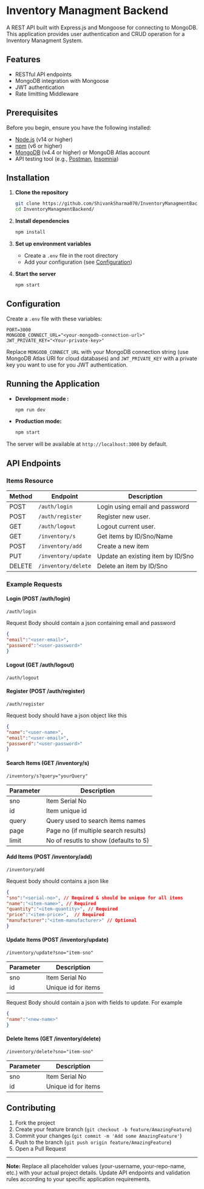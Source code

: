 # Inventory Managment Backend

A REST API built with Express.js and Mongoose for connecting to MongoDB. This application provides user authentication and CRUD operation for a Inventory Managment System.

## Features

- RESTful API endpoints
- MongoDB integration with Mongoose
- JWT authentication
- Rate limitting Middleware

## Prerequisites

Before you begin, ensure you have the following installed:

- [Node.js](https://nodejs.org/) (v14 or higher)
- [npm](https://npmjs.com/) (v6 or higher)
- [MongoDB](https://www.mongodb.com/) (v4.4 or higher) or MongoDB Atlas account
- API testing tool (e.g., [Postman](https://www.postman.com/), [Insomnia](https://insomnia.rest/))

## Installation

1. **Clone the repository**
   ```bash
   git clone https://github.com/ShivankSharma070/InventoryManagmentBackend.git
   cd InventoryManagmentBackend/
   ```

2. **Install dependencies**
   ```bash
   npm install
   ```

3. **Set up environment variables**
   - Create a `.env` file in the root directory
   - Add your configuration (see [Configuration](#configuration))

4. **Start the server**
   ```bash
   npm start
   ```

## Configuration

Create a `.env` file with these variables:

```env
PORT=3000
MONGODB_CONNECT_URL="<your-mongodb-connection-url>"
JWT_PRIVATE_KEY="<Your-private-key>"

```

Replace `MONGODB_CONNECT_URL` with your MongoDB connection string (use MongoDB Atlas URI for cloud databases) and `JWT_PRIVATE_KEY` with a private key you want to use for you JWT authentication.

## Running the Application

- **Development mode :**
  ```bash
  npm run dev
  ```

- **Production mode:**
  ```bash
  npm start
  ```

The server will be available at `http://localhost:3000` by default.

## API Endpoints

### Items Resource

| Method | Endpoint            | Description                       |
| ------ | ------------------- | --------------------------------- |
| POST   | `/auth/login`       | Login using email and password    |
| POST   | `/auth/register`    | Register new user.                |
| GET    | `/auth/logout`      | Logout current user.              |
| GET    | `/inventory/s`      | Get items by ID/Sno/Name          |
| POST   | `/inventory/add`    | Create a new item                 |
| PUT    | `/inventory/update` | Update an existing item by ID/Sno |
| DELETE | `/inventory/delete` | Delete an item by ID/Sno          |

### Example Requests

#### Login (POST /auth/login)
```
/auth/login
```

Request Body should contain a json containing email and password
```json
{
"email":"<user-email>",
"password":"<user-password>"
}
```

#### Logout (GET /auth/logout)
```
/auth/logout
```

#### Register (POST /auth/register)
```
/auth/register
```

Request body should have a json object like this 
```json
{
"name":"<user-name>",
"email":"<user-email>",
"password":"<user-password>"
}
```

#### Search Items (GET /inventory/s)
```
/inventory/s?query="yourQuery"
```

| Parameter | Description                           |
| --------- | ------------------------------------- |
| sno       | Item Serial No                        |
| id        | Item unique id                        |
| query     | Query used to search items names      |
| page      | Page no (if multiple search results)  |
| limit     | No of resutls to show (defaults to 5) |
#### Add Items (POST /inventory/add)
```
/inventory/add
```

Request body should contains a json like
```json
{
"sno":"<serial-no>", // Required & should be unique for all items 
"name":"<item-name>", // Required
"quantity":"<item-quantity>", // Required
"price":"<item-price>",  // Required
"manufacturer":"<item-manufacturer>" // Optional
}
```

#### Update Items (POST /inventory/update)
```
/inventory/update?sno="item-sno"
```

| Parameter | Description         |
| --------- | ------------------- |
| sno       | Item Serial No      |
| id        | Unique id for items |
Request Body should contain a json with fields to update. For example 
```json
{
"name":"<new-name>"
}
```

#### Delete Items (GET /inventory/delete)
```
/inventory/delete?sno="item-sno"
```

| Parameter | Description         |
| --------- | ------------------- |
| sno       | Item Serial No      |
| id        | Unique id for items |


## Contributing

1. Fork the project
2. Create your feature branch (`git checkout -b feature/AmazingFeature`)
3. Commit your changes (`git commit -m 'Add some AmazingFeature'`)
4. Push to the branch (`git push origin feature/AmazingFeature`)
5. Open a Pull Request



---

**Note:** Replace all placeholder values (your-username, your-repo-name, etc.) with your actual project details. Update API endpoints and validation rules according to your specific application requirements.
```
